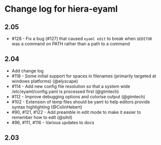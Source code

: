 Change log for hiera-eyaml
==========================

2.05
----

 - #128 - Fix a bug (#127) that caused `eyaml edit` to break when `$EDITOR` was a command on PATH rather than a path to a command

2.04
----

 - Add change log
 - #118 - Some initial support for spaces in filenames (primarily targeted at windows platforms) (@elyscape)
 - #114 - Add new config file resolution so that a system wide /etc/eyaml/config.yaml is processed first (@gtmtech)
 - #112 - Improve debugging options and colorise output (@gtmtech)
 - #102 - Extension of temp files should be yaml to help editors provide syntax highlighting (@ColinHebert)
 - #90, #121, #122 - Add preamble in edit mode to make it easier to remember how to edit (@sihil)
 - #96, #111, #116 - Various updates to docs

2.03
----
